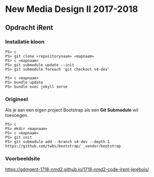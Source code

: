 New Media Design II 2017-2018
=============================

Opdracht iRent
--------------

### Installatie kloon

```
PS> c
PS> git clone «repositorynaam» «mapnaam»
PS> c «mapnaam»
PS> git submodule update --init
PS> git submodule foreach 'git checkout v4-dev'
```


```
PS> c «mapnaam»
PS> bundle update
PS> bundle exec jekyll serve
```

### Origineel

Als je aan een eigen project Bootstrap als een **Git Submodule** wil toevoegen.

```
PS> c
PS> mkdir «mapnaam»
PS> c «mapnaam»
PS> git init
PS> git submodule add --branch v4-dev --depth 1 https://github.com/twbs/bootstrap/ _vendor/bootstrap
```

### Voorbeeldsite

<https://gdmgent-1718-nmd2.github.io/1718-nmd2-code-irent-jerebois/>